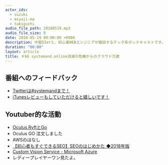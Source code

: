 ```yaml
---
actor_ids:
  - suzuki
  - miyaji-ma
  - takiguchi
audio_file_path: 20180519.mp3
audio_file_size: 0
date: 2018-05-19 00:00:00 +0900
description: 中堅SIerと、初心者WEBエンジニアが雑談するテック系ポッドキャストです。
duration: "00:00"
layout: article
title: ＃66 systemand.online消滅の危機からのクラウド万歳
---
```

## 番組へのフィードバック
* [Twitterは#systemandまで！](https://twitter.com/search?q=%23systemand)
* [iTunesレビューもしていただけると嬉しいです！](https://itunes.apple.com/jp/podcast/systemand-online/id1205168408?mt=2)

## Youtuber的な活動
* [Oculus RyftとGo](https://www.oculus.com)
* Oculus GO 注文しました
* AWSのはなし
* [【初心者もすぐできるSEO】SEOのはじめかた ◆2018年版](https://seopack.jp/seoblog/20170328-sugu_01_howto-start/)
* [Custom Vision Service - Microsoft Azure](https://azure.microsoft.com/ja-jp/services/cognitive-services/custom-vision-service/)
* レディープレイヤーワン見たよ。
